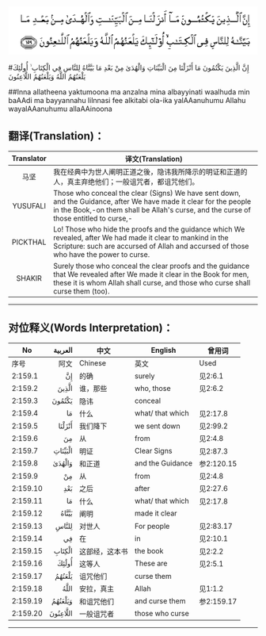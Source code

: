 ![002:159](images/002_159.gif)

#إِنَّ الَّذِينَ يَكْتُمُونَ مَا أَنْزَلْنَا مِنَ الْبَيِّنَاتِ وَالْهُدَىٰ مِنْ بَعْدِ مَا بَيَّنَّاهُ لِلنَّاسِ فِي الْكِتَابِ ۙ أُولَٰئِكَ يَلْعَنُهُمُ اللَّهُ وَيَلْعَنُهُمُ اللَّاعِنُونَ 

##Inna allatheena yaktumoona ma anzalna mina albayyinati waalhuda min baAAdi ma bayyannahu lilnnasi fee alkitabi ola-ika yalAAanuhumu Allahu wayalAAanuhumu allaAAinoona 

## 翻译(Translation)：

| Translator | 译文(Translation)                                            |
| :--------: | ------------------------------------------------------------ |
|    马坚    | 我在经典中为世人阐明正道之後，隐讳我所降示的明证和正道的人，真主弃绝他们；一般诅咒者，都诅咒他们。 |
|  YUSUFALI  | Those who conceal the clear (Signs) We have sent down, and the Guidance, after We have made it clear for the people in the Book,-on them shall be Allah's curse, and the curse of those entitled to curse,- |
|  PICKTHAL  | Lo! Those who hide the proofs and the guidance which We revealed, after We had made it clear to mankind in the Scripture: such are accursed of Allah and accursed of those who have the power to curse. |
|   SHAKIR   | Surely those who conceal the clear proofs and the guidance that We revealed after We made it clear in the Book for men, these it is whom Allah shall curse, and those who curse shall curse them (too). |

---

## 对位释义(Words Interpretation)：

| No       |  العربية | 中文           | English          | 曾用词     |
| -------- | -------: | -------------- | ---------------- | ---------- |
| 序号     |     阿文 | Chinese        | 英文             | Used       |
| 2:159.1  |       إِنَّ | 的确           | surely           | 见2:6.1    |
| 2:159.2  |    الَّذِينَ | 谁，那些       | who, those       | 见2:6.2    |
| 2:159.3  |   يَكْتُمُونَ | 隐讳           | conceal          |            |
| 2:159.4  |       مَا | 什么           | what/ that which | 见2:17.8   |
| 2:159.5  |   أَنْزَلْنَا | 我们降下       | we sent down     | 见2:99.2   |
| 2:159.6  |       مِنَ | 从             | from             | 见2:4.8    |
| 2:159.7  |  الْبَيِّنَاتِ | 明证           | Clear Signs      | 见2:87.3   |
| 2:159.8  |   وَالْهُدَىٰ | 和正道         | and the Guidance | 参2:120.15 |
| 2:159.9  |       مِنْ | 从             | from             | 见2:4.8    |
| 2:159.10 |      بَعْدِ | 之后           | after            | 见2:27.6   |
| 2:159.11 |       مَا | 什么           | what/ that which | 见2:17.8   |
| 2:159.12 |    بَيَّنَّاهُ | 阐明           | made it clear    |            |
| 2:159.13 |    لِلنَّاسِ | 对世人         | For people       | 见2:83.17  |
| 2:159.14 |       فِي | 在             | in               | 见2:10.1   |
| 2:159.15 |   الْكِتَابِ | 这部经，这本书 | the book         | 见2:2.2    |
| 2:159.16 |    أُولَٰئِكَ | 这等人         | These are        | 见2:5.1    |
| 2:159.17 |   يَلْعَنُهُمُ | 诅咒他们       | curse them       |            |
| 2:159.18 |     اللَّهُ | 安拉，真主     | Allah            | 见1:1.2    |
| 2:159.19 |  وَيَلْعَنُهُمُ | 和诅咒他们     | and curse them   | 参2:159.17 |
| 2:159.20 | اللَّاعِنُونَ | 一般诅咒者     | those who curse  |            |

---
